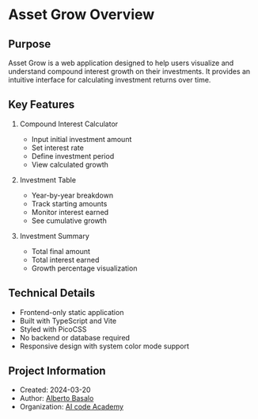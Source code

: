 # Asset Grow Overview

## Purpose

Asset Grow is a web application designed to help users visualize and understand compound interest growth on their investments. It provides an intuitive interface for calculating investment returns over time.

## Key Features

1. Compound Interest Calculator

   - Input initial investment amount
   - Set interest rate
   - Define investment period
   - View calculated growth

2. Investment Table

   - Year-by-year breakdown
   - Track starting amounts
   - Monitor interest earned
   - See cumulative growth

3. Investment Summary
   - Total final amount
   - Total interest earned
   - Growth percentage visualization

## Technical Details

- Frontend-only static application
- Built with TypeScript and Vite
- Styled with PicoCSS
- No backend or database required
- Responsive design with system color mode support

## Project Information

- Created: 2024-03-20
- Author: [Alberto Basalo](https://github.com/albertobasalo)
- Organization: [AI code Academy](https://www.aicode.academy)
